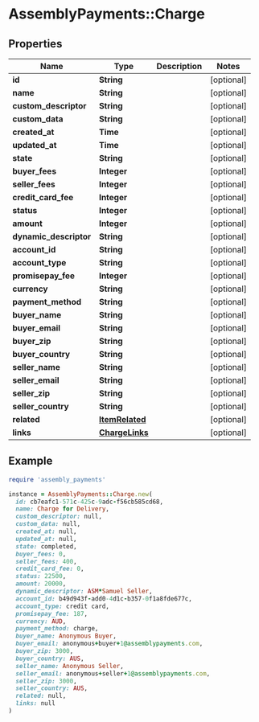 # AssemblyPayments::Charge

## Properties

| Name | Type | Description | Notes |
| ---- | ---- | ----------- | ----- |
| **id** | **String** |  | [optional] |
| **name** | **String** |  | [optional] |
| **custom_descriptor** | **String** |  | [optional] |
| **custom_data** | **String** |  | [optional] |
| **created_at** | **Time** |  | [optional] |
| **updated_at** | **Time** |  | [optional] |
| **state** | **String** |  | [optional] |
| **buyer_fees** | **Integer** |  | [optional] |
| **seller_fees** | **Integer** |  | [optional] |
| **credit_card_fee** | **Integer** |  | [optional] |
| **status** | **Integer** |  | [optional] |
| **amount** | **Integer** |  | [optional] |
| **dynamic_descriptor** | **String** |  | [optional] |
| **account_id** | **String** |  | [optional] |
| **account_type** | **String** |  | [optional] |
| **promisepay_fee** | **Integer** |  | [optional] |
| **currency** | **String** |  | [optional] |
| **payment_method** | **String** |  | [optional] |
| **buyer_name** | **String** |  | [optional] |
| **buyer_email** | **String** |  | [optional] |
| **buyer_zip** | **String** |  | [optional] |
| **buyer_country** | **String** |  | [optional] |
| **seller_name** | **String** |  | [optional] |
| **seller_email** | **String** |  | [optional] |
| **seller_zip** | **String** |  | [optional] |
| **seller_country** | **String** |  | [optional] |
| **related** | [**ItemRelated**](ItemRelated.md) |  | [optional] |
| **links** | [**ChargeLinks**](ChargeLinks.md) |  | [optional] |

## Example

```ruby
require 'assembly_payments'

instance = AssemblyPayments::Charge.new(
  id: cb7eafc1-571c-425c-9adc-f56cb585cd68,
  name: Charge for Delivery,
  custom_descriptor: null,
  custom_data: null,
  created_at: null,
  updated_at: null,
  state: completed,
  buyer_fees: 0,
  seller_fees: 400,
  credit_card_fee: 0,
  status: 22500,
  amount: 20000,
  dynamic_descriptor: ASM*Samuel Seller,
  account_id: b49d943f-add0-4d1c-b357-0f1a8fde677c,
  account_type: credit card,
  promisepay_fee: 187,
  currency: AUD,
  payment_method: charge,
  buyer_name: Anonymous Buyer,
  buyer_email: anonymous+buyer+1@assemblypayments.com,
  buyer_zip: 3000,
  buyer_country: AUS,
  seller_name: Anonymous Seller,
  seller_email: anonymous+seller+1@assemblypayments.com,
  seller_zip: 3000,
  seller_country: AUS,
  related: null,
  links: null
)
```

